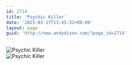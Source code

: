 ```yaml
---
id: 2714
title: 'Psychic Killer'
date: '2023-03-17T13:45:32+00:00'
layout: page
guid: 'http://new.andydixon.com/?page_id=2714'
---
```


![Psychic Killer](https://i0.wp.com/assets.g8x2.ldn.idrivee2-23.com/posters/Psychic%20Killer%2001.jpg?w=1200&ssl=1 "Psychic Killer")  
![Psychic Killer](https://i0.wp.com/assets.g8x2.ldn.idrivee2-23.com/posters/Psychic%20Killer%2002.jpg?w=1200&ssl=1 "Psychic Killer")